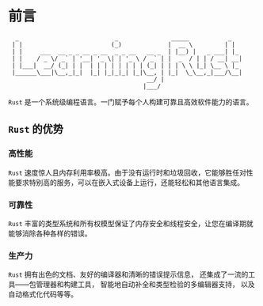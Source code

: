 # 前言

```plaintext
  _                           _               _____           _   
 | |                         (_)             |  __ \         | |  
 | |     ___  __ _ _ __ _ __  _ _ __   __ _  | |__) |   _ ___| |_ 
 | |    / _ \/ _` | '__| '_ \| | '_ \ / _` | |  _  / | | / __| __|
 | |___|  __/ (_| | |  | | | | | | | | (_| | | | \ \ |_| \__ \ |_ 
 |______\___|\__,_|_|  |_| |_|_|_| |_|\__, | |_|  \_\__,_|___/\__|
                                       __/ |                      
                                      |___/                       
```

`Rust` 是一个系统级编程语言。一门赋予每个人构建可靠且高效软件能力的语言。

## `Rust` 的优势

### 高性能

`Rust` 速度惊人且内存利用率极高。由于没有运行时和垃圾回收，它能够胜任对性能要求特别高的服务，可以在嵌入式设备上运行，还能轻松和其他语言集成。

### 可靠性

`Rust` 丰富的类型系统和所有权模型保证了内存安全和线程安全，让您在编译期就能够消除各种各样的错误。

### 生产力

`Rust` 拥有出色的文档、友好的编译器和清晰的错误提示信息， 还集成了一流的工具——包管理器和构建工具， 智能地自动补全和类型检验的多编辑器支持， 以及自动格式化代码等等。
